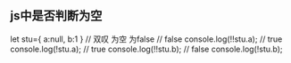 ## js中是否判断为空

let stu={
	a:null,
  	b:1
}
// 双叹 为空 为false 
// false
console.log(!!stu.a);
// true
console.log(!stu.a);
// true
console.log(!!stu.b);
// false
console.log(!stu.b);

